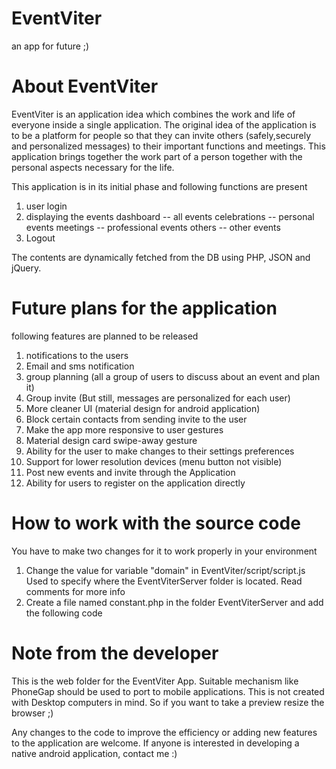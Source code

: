 EventViter
==========

an app for future ;)

About EventViter
================

EventViter is an application idea which combines the work and life of everyone inside a single application. The original idea of the application is to be a platform for people so that they can invite others (safely,securely and personalized messages) to their important functions and meetings. This application brings together the work part of a person together with the personal aspects necessary for the life. 

This application is in its initial phase and following functions are present

1. user login
2. displaying the events 
	dashboard -- all events
	celebrations -- personal events
	meetings -- professional events
	others -- other events
3. Logout

The contents are dynamically fetched from the DB using PHP, JSON and jQuery. 

Future plans for the application
=================================

following features are planned to be released 
1. notifications to the users	
2. Email and sms notification
3. group planning (all a group of users to discuss about an event and plan it)
4. Group invite (But still, messages are personalized for each user)
5. More cleaner UI (material design for android application)
6. Block certain contacts from sending invite to the user
7. Make the app more responsive to user gestures
8. Material design card swipe-away gesture
9. Ability for the user to make changes to their settings preferences
10. Support for lower resolution devices (menu button not visible)
11. Post new events and invite through the Application
12. Ability for users to register on the application directly

How to work with the source code
================================

You have to make two changes for it to work properly in your environment

1. Change the value for variable "domain" in EventViter/script/script.js
		Used to specify where the EventViterServer folder is located. Read comments for more info
2. Create a file named constant.php in the folder EventViterServer and add the following code
	<?php
    	$host = "YOUR_HOSTNAME";
    	$uname = "YOUR_USERNAME";
    	$pass = "YOUR_PASSWORD";
    	$db = "YOUR_DB_NAME";
	?>
	

Note from the developer
========================
This is the web folder for the EventViter App. Suitable mechanism like PhoneGap should be used to port to mobile applications. This is not created with Desktop computers in mind. So if you want to take a preview resize the browser ;)

Any changes to the code to improve the efficiency or adding new features to the application are welcome. If anyone is interested in developing a native android application, contact me :)